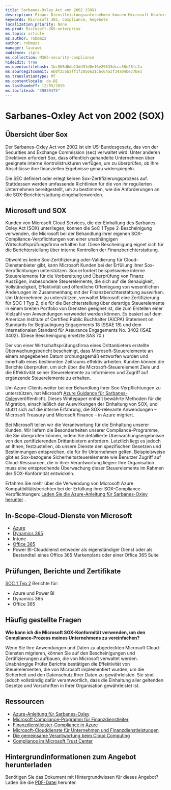 ```yaml
---
title: Sarbanes-Oxley Act von 2002 (SOX)
description: Finanz Dienstleistungsunternehmen können Microsoft-Konformitätsberichte verwenden, um ihre Einhaltung des Sarbanes-Oxley Act zu beheben.
keywords: Microsoft 365, Compliance, Angebote
localization_priority: None
ms.prod: Microsoft-365-enterprise
ms.topic: article
ms.author: robmazz
author: robmazz
manager: laurawi
audience: itpro
ms.collection: M365-security-compliance
hideEdit: true
ms.openlocfilehash: 1bc568d6db13dd91d0e16e29633dccc58e28fc2a
ms.sourcegitcommit: eb0f255baff1f2856621cbc64a3f34a04be37be3
ms.translationtype: MT
ms.contentlocale: de-DE
ms.lasthandoff: 12/05/2019
ms.locfileid: "39859475"
---
```

# <a name="sarbanes-oxley-act-of-2002-sox"></a>Sarbanes-Oxley Act von 2002 (SOX)

## <a name="sox-overview"></a>Übersicht über Sox

Der Sarbanes-Oxley Act von 2002 ist ein US-Bundesgesetz, das von der Securities and Exchange Commission (sec) verwaltet wird. Unter anderen Direktiven erfordert Sox, dass öffentlich gehandelte Unternehmen über geeignete interne Kontrollstrukturen verfügen, um zu überprüfen, ob Ihre Abschlüsse ihre finanziellen Ergebnisse genau widerspiegeln.

Die SEC definiert oder erlegt keinen Sox-Zertifizierungsprozess auf. Stattdessen werden umfassende Richtlinien für die von ihr regulierten Unternehmen bereitgestellt, um zu bestimmen, wie die Anforderungen an die SOX-Berichterstattung eingehaltenwerden.

## <a name="microsoft-and-sox"></a>Microsoft und SOX

Kunden von Microsoft Cloud Services, die der Einhaltung des Sarbanes-Oxley Act (SOX) unterliegen, können die SoC 1 Type 2-Bescheinigung verwenden, die Microsoft bei der Behandlung ihrer eigenen SOX-Compliance-Verpflichtungen von einer unabhängigen Wirtschaftsprüfungsfirma erhalten hat. Diese Bescheinigung eignet sich für die Berichterstellung über interne Kontrollen der Finanzberichterstattung.

Obwohl es keine Sox-Zertifizierung oder-Validierung für Cloud-Dienstanbieter gibt, kann Microsoft Kunden bei der Erfüllung ihrer Sox-Verpflichtungen unterstützen. Sox erfordert beispielsweise interne Steuerelemente für die Vorbereitung und Überprüfung von Finanz Auszügen, insbesondere Steuerelemente, die sich auf die Genauigkeit, Vollständigkeit, Effektivität und öffentliche Offenlegung von wesentlichen Änderungen im Zusammenhang mit der Finanzberichterstattung auswirken. Um Unternehmen zu unterstützen, verwaltet Microsoft eine Zertifizierung für SOC 1 Typ 2, die für die Berichterstellung über derartige Steuerelemente in einem breiten Portfolio von Diensten geeignet ist, die zum Erstellen einer Vielzahl von Anwendungen verwendet werden können. Es basiert auf dem American Institute of Certified Public Buchhalter (AICPA) Statement on Standards for Beglaubigung Engagements 18 (SSAE 18) und dem internationalen Standard für Assurance Engagements No. 3402 (ISAE 3402). (Diese Bescheinigung ersetzte SAS 70.)

Der von einer Wirtschaftsprüfungsfirma eines Drittanbieters erstellte Überwachungsbericht bescheinigt, dass Microsoft-Steuerelemente an einem angegebenen Datum ordnungsgemäß entworfen wurden und innerhalb eines bestimmten Zeitraums effektiv arbeiten. Kunden können die Berichte überprüfen, um sich über die Microsoft-Steuerelement Ziele und die Effektivität seiner Steuerelemente zu informieren und Zugriff auf ergänzende Steuerelemente zu erhalten.

Um Azure-Clients weiter bei der Behandlung ihrer Sox-Verpflichtungen zu unterstützen, hat Microsoft [Azure Guidance für Sarbanes-Oxley](https://aka.ms/Azure-SOX-Guide)veröffentlicht. Dieses Whitepaper enthält bewährte Methoden für die Migration, einschließlich der Auswirkungen der Einhaltung von SOX, und stützt sich auf die interne Erfahrung, die SOX-relevante Anwendungen – Microsoft Treasury und Microsoft Finance – in Azure migriert.

Bei Microsoft teilen wir die Verantwortung für die Einhaltung unserer Kunden. Wir liefern die Besonderheiten unserer Compliance-Programme, die Sie überprüfen können, indem Sie detaillierte Überwachungsergebnisse von den zertifizierenden Drittanbietern anfordern. Letztlich liegt es jedoch an Ihnen, festzustellen, ob unsere Dienste den spezifischen Gesetzen und Bestimmungen entsprechen, die für Ihr Unternehmen gelten. Beispielsweise gibt es Sox-bezogene Sicherheitssteuerelemente wie Benutzer Zugriff auf Cloud-Ressourcen, die in ihrer Verantwortung liegen: Ihre Organisation muss eine entsprechende Überwachung dieser Steuerelemente im Rahmen der SOX-Konformität entwickeln.

Erfahren Sie mehr über die Verwendung von Microsoft Azure Kompatibilitätsberichten bei der Erfüllung ihrer SOX-Compliance-Verpflichtungen: [Laden Sie die Azure-Anleitung für Sarbanes-Oxley herunter](https://aka.ms/Azure-SOX-Guide) .

## <a name="microsoft-in-scope-cloud-services"></a>In-Scope-Cloud-Dienste von Microsoft

- [Azure](https://aka.ms/AzureCompliance)
- [Dynamics 365](https://aka.ms/d365-compliance-list)
- Intune
- [Office 365](https://go.microsoft.com/fwlink/p/?LinkID=2077751)
- Power BI-Clouddienst entweder als eigenständiger Dienst oder als Bestandteil eines Office 365 Markenplans oder einer Office 365 Suite

## <a name="audits-reports-and-certificates"></a>Prüfungen, Berichte und Zertifikate

[SOC 1 Typ 2](offering-SOC.md) Berichte für:

- Azure und Power BI
- Dynamics 365
- Office 365

## <a name="frequently-asked-questions"></a>Häufig gestellte Fragen

**Wie kann ich die Microsoft SOX-Konformität verwenden, um den Compliance-Prozess meines Unternehmens zu vereinfachen?**

Wenn Sie Ihre Anwendungen und Daten zu abgedeckten Microsoft Cloud-Diensten migrieren, können Sie auf den Bescheinigungen und Zertifizierungen aufbauen, die von Microsoft verwaltet werden. Unabhängige Prüfer Berichte bestätigen die Effektivität von Steuerelementen, die von Microsoft implementiert wurden, um die Sicherheit und den Datenschutz Ihrer Daten zu gewährleisten. Sie sind jedoch vollständig dafür verantwortlich, dass die Einhaltung aller geltenden Gesetze und Vorschriften in Ihrer Organisation gewährleistet ist.

## <a name="resources"></a>Ressourcen

- [Azure-Anleitung für Sarbanes-Oxley](https://aka.ms/Azure-SOX-Guide)
- [Microsoft Compliance-Programm für Finanzdienstleiter](https://www.microsoft.com/download/details.aspx?id=55332)
- [Finanzdienstleister-Compliance in Azure](https://azure.microsoft.com/resources/videos/azurecon-2015-financial-services-compliance-in-azure/)
- [Microsoft-Clouddienste für Unternehmen und Finanzdienstleistungen](https://www.microsoft.com/trustcenter/cloudservices/financialservices)
- [Die gemeinsame Verantwortung beim Cloud Computing](https://aka.ms/sharedresponsibility)
- [Compliance im Microsoft Trust Center](https://www.microsoft.com/trust-center/compliance/compliance-overview)

## <a name="download-the-offering-backgrounder"></a>Hintergrundinformationen zum Angebot herunterladen

Benötigen Sie das Dokument mit Hintergrundwissen für dieses Angebot? Laden Sie die [PDF-Datei](https://download.microsoft.com/download/5/D/2/5D278460-AF57-470F-B166-5BD9258BCE3E/SOX-Compliance.pdf) herunter.
